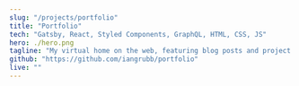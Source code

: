 ```yaml
---
slug: "/projects/portfolio"
title: "Portfolio"
tech: "Gatsby, React, Styled Components, GraphQL, HTML, CSS, JS"
hero: ./hero.png
tagline: "My virtual home on the web, featuring blog posts and project information."
github: "https://github.com/iangrubb/portfolio"
live: ""
---
```


